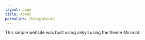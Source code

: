 ```yaml
---
layout: page
title: About
permalink: /blog/about/
---
```


This simple website was built using Jekyll using the theme Minimal.
